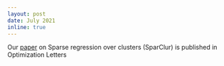 ```yaml
---
layout: post
date: July 2021
inline: true
---
```


Our <a href="https://link.springer.com/article/10.1007/s11590-021-01770-9" target="_blank">paper</a> on Sparse regression over clusters (SparClur) is published in Optimization Letters

